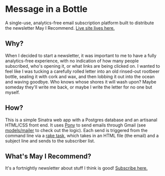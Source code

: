 # Message in a Bottle

A single-use, analytics-free email subscription platform built to distribute the newsletter May I Recommend. [Live site lives here.](https://letter-in-a-bottle.herokuapp.com/)

## Why?

When I decided to start a newsletter, it was important to me to have a fully analytics-free experience, with no indication of how many people subscribed, who's opening it, or what links are being clicked on. I wanted to feel like I was tucking a carefully rolled letter into an old rinsed-out rootbeer bottle, sealing it with cork and wax, and then lobbing it out into the ocean and waving goodbye. Who knows whose shores it will wash upon? Maybe someday they'll write me back, or maybe I write the letter for no one but myself.

## How?

This is a simple Sinatra web app with a Postgres database and an artisanal HTML/CSS front end. It uses [Pony](https://github.com/benprew/pony) to send emails through Gmail (see [models/mailer](models/mailer.rb) to check out the logic). Each send is triggered from the command line via a [rake task](Rakefile), which takes in an HTML file (the email) and a subject line and sends to the subscriber list.

## What's May I Recommend?

It's a fortnightly newsletter about stuff I think is good! [Subscribe here.](https://letter-in-a-bottle.herokuapp.com/subscribe)
